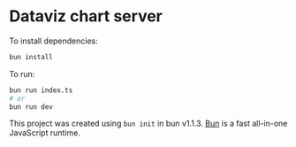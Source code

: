 # Dataviz chart server

To install dependencies:

```bash
bun install
```

To run:

```bash
bun run index.ts
# or
bun run dev
```

This project was created using `bun init` in bun v1.1.3. [Bun](https://bun.sh) is a fast all-in-one JavaScript runtime.
